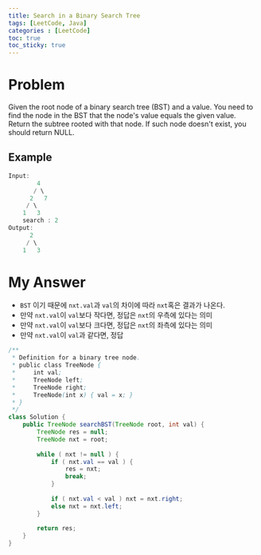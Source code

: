 ```yaml
---
title: Search in a Binary Search Tree
tags: [LeetCode, Java]
categories : [LeetCode]
toc: true
toc_sticky: true
---
```


# Problem

Given the root node of a binary search tree (BST) and a value. You need to find the node in the BST that the node's value equals the given value. Return the subtree rooted with that node. If such node doesn't exist, you should return NULL.

## Example

```swift
Input: 
        4
       / \
      2   7
     / \
    1   3
    search : 2
Output: 
      2     
     / \   
    1   3
```

# My Answer

* `BST` 이기 때문에 `nxt.val`과 `val`의 차이에 따라 `nxt`혹은 결과가 나온다.
* 만약 `nxt.val`이 `val`보다 작다면, 정답은 `nxt`의 우측에 있다는 의미
* 만약 `nxt.val`이 `val`보다 크다면, 정답은 `nxt`의 좌측에 있다는 의미
* 만약 `nxt.val`이 `val`과 같다면, 정답
  
```java
/**
 * Definition for a binary tree node.
 * public class TreeNode {
 *     int val;
 *     TreeNode left;
 *     TreeNode right;
 *     TreeNode(int x) { val = x; }
 * }
 */
class Solution {
    public TreeNode searchBST(TreeNode root, int val) {
        TreeNode res = null;
        TreeNode nxt = root;
        
        while ( nxt != null ) {
            if ( nxt.val == val ) {
                res = nxt;
                break;
            }    
            
            if ( nxt.val < val ) nxt = nxt.right;
            else nxt = nxt.left;
        }
        
        return res;
    }
}
```

